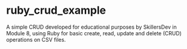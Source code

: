 # ruby_crud_example
A simple CRUD developed for educational purposes by SkillersDev in Module 8, using Ruby for basic create, read, update and delete (CRUD) operations on CSV files.
